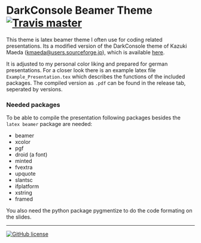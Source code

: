 # DarkConsole Beamer Theme [![Travis master](https://img.shields.io/travis/Poeschl/DarkConsole-Beamer-Theme/master.svg?maxAge=3600)](https://travis-ci.org/Poeschl/DarkConsole-Beamer-Theme)

This theme is latex beamer theme I often use for coding related presentations.
Its a modified version of the DarkConsole theme of Kazuki Maeda (<kmaeda@users.sourceforge.jp>), which is available [here](https://www.overleaf.com/latex/templates/darkconsole-beamer-theme/yrqyrpvxzjvj).

It is adjusted to my personal color liking and prepared for german presentations.
For a closer look there is an example latex file ``Example_Presentation.tex`` which describes the functions of the included packages.
The compiled version as `.pdf` can be found in the release tab, seperated by versions.

### Needed packages
To be able to compile the presentation following packages besides the `latex beamer` package are needed:

* beamer
* xcolor
* pgf
* droid (a font)
* minted
* fvextra
* upquote
* slantsc
* ifplatform
* xstring
* framed

You also need the python package pygmentize to do the code formating on the slides.

---
[![GitHub license](https://img.shields.io/badge/license-MIT-blue.svg)](https://raw.githubusercontent.com/Poeschl/DarkConsole-Beamer-Theme/master/LICENSE)
